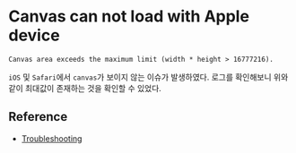 # Canvas can not load with Apple device

```
Canvas area exceeds the maximum limit (width * height > 16777216).
```

`iOS` 및 `Safari`에서 `canvas`가 보이지 않는 이슈가 발생하였다. 로그를 확인해보니 위와 같이 최대값이 존재하는 것을 확인할 수 있었다.

## Reference

* [Troubleshooting](https://github.com/drdk/dr-svg-sprites/blob/master/TROUBLESHOOTING.md#if-your-sprite-isnt-displayed---or-is-very-pixelated)